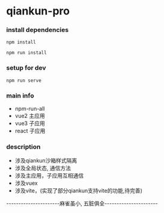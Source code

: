 # qiankun-pro

### install dependencies
```
npm install

npm run install 
```
### setup for dev

```
npm run serve
```

### main info
+ npm-run-all
+ vue2   主应用
+ vue3   子应用
+ react  子应用


### description
* 涉及qiankun沙箱样式隔离
* 涉及全局状态, 通信方法
* 涉及主应用，子应用互相通信
* 涉及vuex
* 涉及vite，(实现了部分qiankun支持vite的功能,待完善)

----------------------麻雀虽小, 五脏俱全----------------------
